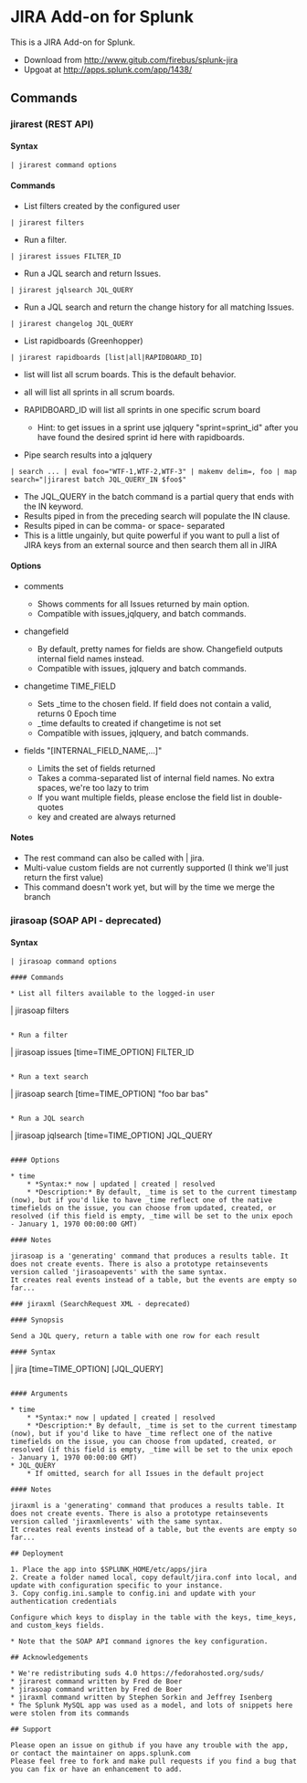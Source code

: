 JIRA Add-on for Splunk
======================

This is a JIRA Add-on for Splunk.

* Download from http://www.gitub.com/firebus/splunk-jira
* Upgoat at http://apps.splunk.com/app/1438/

## Commands

### jirarest (REST API)

#### Syntax

```
| jirarest command options
```

#### Commands

* List filters created by the configured user
```
| jirarest filters
```

* Run a filter.
```
| jirarest issues FILTER_ID
```

* Run a JQL search and return Issues.
```
| jirarest jqlsearch JQL_QUERY
```

* Run a JQL search and return the change history for all matching Issues.
```
| jirarest changelog JQL_QUERY
```

* List rapidboards (Greenhopper)
```
| jirarest rapidboards [list|all|RAPIDBOARD_ID]
```
  * list will list all scrum boards. This is the default behavior.
  * all will list all sprints in all scrum boards.
  * RAPIDBOARD_ID will list all sprints in one specific scrum board
    * Hint: to get issues in a sprint use jqlquery "sprint=sprint_id" after you have found the desired sprint id here with rapidboards.

* Pipe search results into a jqlquery
```
| search ... | eval foo="WTF-1,WTF-2,WTF-3" | makemv delim=, foo | map search="|jirarest batch JQL_QUERY_IN $foo$"
```
  * The JQL_QUERY in the batch command is a partial query that ends with the IN keyword.
  * Results piped in from the preceding search will populate the IN clause.
  * Results piped in can be comma- or space- separated
  * This is a little ungainly, but quite powerful if you want to pull a list of JIRA keys from an external source and then search them all in JIRA

#### Options

* comments 
  * Shows comments for all Issues returned by main option.
  * Compatible with issues,jqlquery, and batch commands.

* changefield
  * By default, pretty names for fields are show. Changefield outputs internal field names instead.
  * Compatible with issues, jqlquery and batch commands.

* changetime TIME_FIELD
   * Sets _time to the chosen field. If field does not contain a valid, returns 0 Epoch time
   * _time defaults to created if changetime is not set
   * Compatible with issues, jqlquery, and batch commands.

* fields "[INTERNAL_FIELD_NAME,...]"
   * Limits the set of fields returned
   * Takes a comma-separated list of internal field names. No extra spaces, we're too lazy to trim
   * If you want multiple fields, please enclose the field list in double-quotes
   * key and created are always returned

#### Notes

* The rest command can also be called with | jira. 
* Multi-value custom fields are not currently supported (I think we'll just return the first value)
* This command doesn't work yet, but will by the time we merge the branch

### jirasoap (SOAP API - deprecated)

#### Syntax

```
| jirasoap command options

#### Commands

* List all filters available to the logged-in user
```
| jirasoap filters
```

* Run a filter
```
| jirasoap issues [time=TIME_OPTION] FILTER_ID
```

* Run a text search
```
| jirasoap search [time=TIME_OPTION] "foo bar bas"
```

* Run a JQL search
```
| jirasoap jqlsearch [time=TIME_OPTION] JQL_QUERY
```

#### Options

* time
    * *Syntax:* now | updated | created | resolved
    * *Description:* By default, _time is set to the current timestamp (now), but if you'd like to have _time reflect one of the native timefields on the issue, you can choose from updated, created, or resolved (if this field is empty, _time will be set to the unix epoch - January 1, 1970 00:00:00 GMT)

#### Notes

jirasoap is a 'generating' command that produces a results table. It does not create events. There is also a prototype retainsevents version called 'jirasoapevents' with the same syntax.
It creates real events instead of a table, but the events are empty so far...

### jiraxml (SearchRequest XML - deprecated)

#### Synopsis

Send a JQL query, return a table with one row for each result

#### Syntax

```
| jira [time=TIME_OPTION] [JQL_QUERY]
```

#### Arguments

* time
    * *Syntax:* now | updated | created | resolved
    * *Description:* By default, _time is set to the current timestamp (now), but if you'd like to have _time reflect one of the native timefields on the issue, you can choose from updated, created, or resolved (if this field is empty, _time will be set to the unix epoch - January 1, 1970 00:00:00 GMT)
* JQL_QUERY
    * If omitted, search for all Issues in the default project

#### Notes

jiraxml is a 'generating' command that produces a results table. It does not create events. There is also a prototype retainsevents version called 'jiraxmlevents' with the same syntax.
It creates real events instead of a table, but the events are empty so far...

## Deployment

1. Place the app into $SPLUNK_HOME/etc/apps/jira
2. Create a folder named local, copy default/jira.conf into local, and update with configuration specific to your instance.
3. Copy config.ini.sample to config.ini and update with your authentication credentials

Configure which keys to display in the table with the keys, time_keys, and custom_keys fields.

* Note that the SOAP API command ignores the key configuration.

## Acknowledgements

* We're redistributing suds 4.0 https://fedorahosted.org/suds/
* jirarest command written by Fred de Boer
* jirasoap command written by Fred de Boer
* jiraxml command written by Stephen Sorkin and Jeffrey Isenberg
* The Splunk MySQL app was used as a model, and lots of snippets here were stolen from its commands

## Support

Please open an issue on github if you have any trouble with the app, or contact the maintainer on apps.splunk.com 
Please feel free to fork and make pull requests if you find a bug that you can fix or have an enhancement to add.